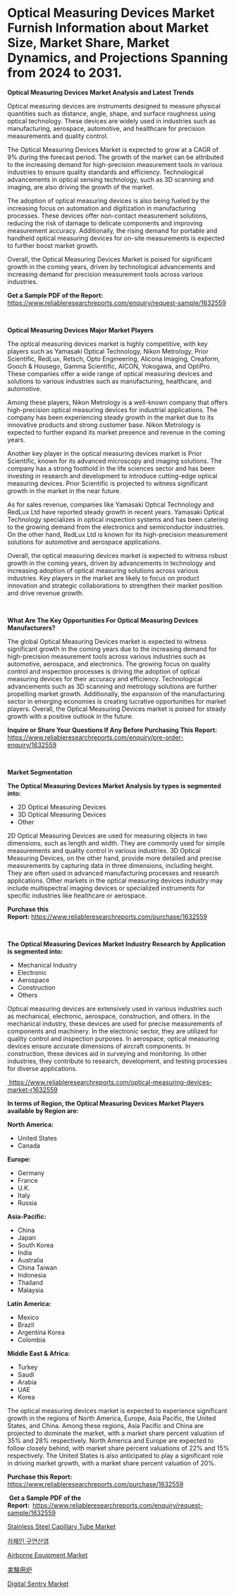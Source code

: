 <p><h1>Optical Measuring Devices Market Furnish Information about Market Size, Market Share, Market Dynamics, and Projections Spanning from 2024 to 2031.</h1></p><p><strong>Optical Measuring Devices Market Analysis and Latest Trends</strong></p>
<p><p>Optical measuring devices are instruments designed to measure physical quantities such as distance, angle, shape, and surface roughness using optical technology. These devices are widely used in industries such as manufacturing, aerospace, automotive, and healthcare for precision measurements and quality control.</p><p>The Optical Measuring Devices Market is expected to grow at a CAGR of 9% during the forecast period. The growth of the market can be attributed to the increasing demand for high-precision measurement tools in various industries to ensure quality standards and efficiency. Technological advancements in optical sensing technology, such as 3D scanning and imaging, are also driving the growth of the market.</p><p>The adoption of optical measuring devices is also being fueled by the increasing focus on automation and digitization in manufacturing processes. These devices offer non-contact measurement solutions, reducing the risk of damage to delicate components and improving measurement accuracy. Additionally, the rising demand for portable and handheld optical measuring devices for on-site measurements is expected to further boost market growth.</p><p>Overall, the Optical Measuring Devices Market is poised for significant growth in the coming years, driven by technological advancements and increasing demand for precision measurement tools across various industries.</p></p>
<p><strong>Get a Sample PDF of the Report:&nbsp;</strong> <a href="https://www.reliableresearchreports.com/enquiry/request-sample/1632559">https://www.reliableresearchreports.com/enquiry/request-sample/1632559</a></p>
<p>&nbsp;</p>
<p><strong>Optical Measuring Devices Major Market Players</strong></p>
<p><p>The optical measuring devices market is highly competitive, with key players such as Yamasaki Optical Technology, Nikon Metrology, Prior Scientific, RedLux, Retsch, Opto Engineering, Alicona Imaging, Creaform, Gooch & Housego, Gamma Scientific, AICON, Yokogawa, and OptiPro. These companies offer a wide range of optical measuring devices and solutions to various industries such as manufacturing, healthcare, and automotive.</p><p>Among these players, Nikon Metrology is a well-known company that offers high-precision optical measuring devices for industrial applications. The company has been experiencing steady growth in the market due to its innovative products and strong customer base. Nikon Metrology is expected to further expand its market presence and revenue in the coming years.</p><p>Another key player in the optical measuring devices market is Prior Scientific, known for its advanced microscopy and imaging solutions. The company has a strong foothold in the life sciences sector and has been investing in research and development to introduce cutting-edge optical measuring devices. Prior Scientific is projected to witness significant growth in the market in the near future.</p><p>As for sales revenue, companies like Yamasaki Optical Technology and RedLux Ltd have reported steady growth in recent years. Yamasaki Optical Technology specializes in optical inspection systems and has been catering to the growing demand from the electronics and semiconductor industries. On the other hand, RedLux Ltd is known for its high-precision measurement solutions for automotive and aerospace applications.</p><p>Overall, the optical measuring devices market is expected to witness robust growth in the coming years, driven by advancements in technology and increasing adoption of optical measuring solutions across various industries. Key players in the market are likely to focus on product innovation and strategic collaborations to strengthen their market position and drive revenue growth.</p></p>
<p>&nbsp;</p>
<p><strong>What Are The Key Opportunities For Optical Measuring Devices Manufacturers?</strong></p>
<p><p>The global Optical Measuring Devices market is expected to witness significant growth in the coming years due to the increasing demand for high-precision measurement tools across various industries such as automotive, aerospace, and electronics. The growing focus on quality control and inspection processes is driving the adoption of optical measuring devices for their accuracy and efficiency. Technological advancements such as 3D scanning and metrology solutions are further propelling market growth. Additionally, the expansion of the manufacturing sector in emerging economies is creating lucrative opportunities for market players. Overall, the Optical Measuring Devices market is poised for steady growth with a positive outlook in the future.</p></p>
<p><strong>Inquire or Share Your Questions If Any Before Purchasing This Report:</strong> <a href="https://www.reliableresearchreports.com/enquiry/pre-order-enquiry/1632559">https://www.reliableresearchreports.com/enquiry/pre-order-enquiry/1632559</a></p>
<p>&nbsp;</p>
<p><strong>Market Segmentation</strong></p>
<p><strong>The Optical Measuring Devices Market Analysis by types is segmented into:</strong></p>
<p><ul><li>2D Optical Measuring Devices</li><li>3D Optical Measuring Devices</li><li>Other</li></ul></p>
<p><p>2D Optical Measuring Devices are used for measuring objects in two dimensions, such as length and width. They are commonly used for simple measurements and quality control in various industries. 3D Optical Measuring Devices, on the other hand, provide more detailed and precise measurements by capturing data in three dimensions, including height. They are often used in advanced manufacturing processes and research applications. Other markets in the optical measuring devices industry may include multispectral imaging devices or specialized instruments for specific industries like healthcare or aerospace.</p></p>
<p><strong>Purchase this Report:&nbsp;</strong><a href="https://www.reliableresearchreports.com/purchase/1632559">https://www.reliableresearchreports.com/purchase/1632559</a></p>
<p>&nbsp;</p>
<p><strong>The Optical Measuring Devices Market Industry Research by Application is segmented into:</strong></p>
<p><ul><li>Mechanical Industry</li><li>Electronic</li><li>Aerospace</li><li>Construction</li><li>Others</li></ul></p>
<p><p>Optical measuring devices are extensively used in various industries such as mechanical, electronic, aerospace, construction, and others. In the mechanical industry, these devices are used for precise measurements of components and machinery. In the electronic sector, they are utilized for quality control and inspection purposes. In aerospace, optical measuring devices ensure accurate dimensions of aircraft components. In construction, these devices aid in surveying and monitoring. In other industries, they contribute to research, development, and testing processes for diverse applications.</p></p>
<p><a href="https://www.reliableresearchreports.com/optical-measuring-devices-market-r1632559">&nbsp;https://www.reliableresearchreports.com/optical-measuring-devices-market-r1632559</a></p>
<p><strong>In terms of Region, the Optical Measuring Devices Market Players available by Region are:</strong></p>
<p>
    <p> <strong> North America: </strong>
        <ul>
            <li>United States</li>
            <li>Canada</li>
        </ul>
        </p> 
    <p> <strong> Europe: </strong>
        <ul>
            <li>Germany</li>
            <li>France</li>
            <li>U.K.</li>
            <li>Italy</li>
            <li>Russia</li>
        </ul>
        </p> 
    <p> <strong> Asia-Pacific: </strong>
        <ul>
            <li>China</li>
            <li>Japan</li>
            <li>South Korea</li>
            <li>India</li>
            <li>Australia</li>
            <li>China Taiwan</li>
            <li>Indonesia</li>
            <li>Thailand</li>
            <li>Malaysia</li>
        </ul>
        </p> 
    <p> <strong> Latin America: </strong>
        <ul>
            <li>Mexico</li>
            <li>Brazil</li>
            <li>Argentina Korea</li>
            <li>Colombia</li>
        </ul>
        </p> 
    <p> <strong> Middle East & Africa: </strong>
        <ul>
            <li>Turkey</li>
            <li>Saudi</li>
            <li>Arabia</li>
            <li>UAE</li>
            <li>Korea</li>
        </ul>
    </p>
    </p>
<p><p>The optical measuring devices market is expected to experience significant growth in the regions of North America, Europe, Asia Pacific, the United States, and China. Among these regions, Asia Pacific and China are projected to dominate the market, with a market share percent valuation of 35% and 28% respectively. North America and Europe are expected to follow closely behind, with market share percent valuations of 22% and 15% respectively. The United States is also anticipated to play a significant role in driving market growth, with a market share percent valuation of 20%.</p></p>
<p><strong>Purchase this Report: </strong><a href="https://www.reliableresearchreports.com/purchase/1632559">https://www.reliableresearchreports.com/purchase/1632559</a></p>
<p>&nbsp;<strong>Get a Sample PDF of the Report:&nbsp;&nbsp;</strong><a href="https://www.reliableresearchreports.com/enquiry/request-sample/1632559">https://www.reliableresearchreports.com/enquiry/request-sample/1632559</a></p>
<p><strong></strong></p>
<p><p><a href="https://issuu.com/reportprime-2/docs/stainless-steel-capillary-tube-market-size-2030.pp">Stainless Steel Capillary Tube Market</a></p><p><a href="https://github.com/novabrown3/Market-Research-Report-List-1/blob/main/440288831954.md">카페인 구연산염</a></p><p><a href="https://github.com/wwwkeltoum/Market-Research-Report-List-3/blob/main/airborne-equipment-market.md">Airborne Equipment Market</a></p><p><a href="https://github.com/schmahlson/Market-Research-Report-List-1/blob/main/449794534633.md">実験用炉</a></p><p><a href="https://github.com/joannesouthgate/Market-Research-Report-List-3/blob/main/digital-sentry-market.md">Digital Sentry Market</a></p></p>